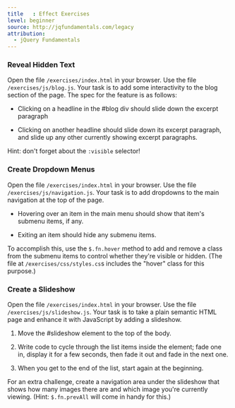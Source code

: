 ```yaml
---
title   : Effect Exercises
level: beginner
source: http://jqfundamentals.com/legacy
attribution: 
  - jQuery Fundamentals
---
```

### Reveal Hidden Text

Open the file `/exercises/index.html` in your browser.  Use the file
`/exercises/js/blog.js`.  Your task is to add some interactivity to the blog
section of the page.  The spec for the feature is as follows:

*	Clicking on a headline in the #blog div should slide down the excerpt
  paragraph

*	Clicking on another headline should slide down its excerpt paragraph, and
  slide up any other currently showing excerpt paragraphs.

Hint: don't forget about the `:visible` selector!

### Create Dropdown Menus

Open the file `/exercises/index.html` in your browser.  Use the file
`/exercises/js/navigation.js`.  Your task is to add dropdowns to the main
navigation at the top of the page.

*	Hovering over an item in the main menu should show that item's submenu items,
  if any.

*	Exiting an item should hide any submenu items.

To accomplish this, use the `$.fn.hover` method to add and remove a class from
the submenu items to control whether they're visible or hidden.  (The file at
`/exercises/css/styles.cs`s includes the "hover" class for this purpose.)

### Create a Slideshow

Open the file `/exercises/index.html` in your browser.  Use the file
`/exercises/js/slideshow.js`.  Your task is to take a plain semantic HTML page
and enhance it with JavaScript by adding a slideshow.

1.	Move the #slideshow element to the top of the body.

2.	Write code to cycle through the list items inside the element; fade one in,
    display it for a few seconds, then fade it out and fade in the next one.

3.	When you get to the end of the list, start again at the beginning.

For an extra challenge, create a navigation area under the slideshow that shows
how many images there are and which image you're currently viewing.  (Hint:
`$.fn.prevAll` will come in handy for this.)
